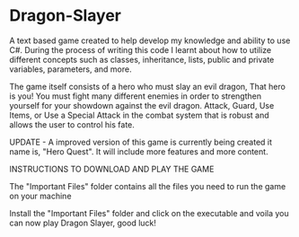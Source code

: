 # Dragon-Slayer
A text based game created to help develop my knowledge and ability to use C#.
During the process of writing this code I learnt about how to utilize different concepts such as
classes, inheritance, lists, public and private variables, parameters, and more.

The game itself consists of a hero who must slay an evil dragon,
That hero is you!
You must fight many different enemies in order to strengthen yourself for your showdown against the evil dragon.
Attack, Guard, Use Items, or Use a Special Attack in the combat system that is robust and allows the user to control his fate.

UPDATE - A improved version of this game is currently being created it name is, "Hero Quest". It will include more features and more content.


INSTRUCTIONS TO DOWNLOAD AND PLAY THE GAME

The "Important Files" folder contains all the files you need to run the game on your machine

Install the "Important Files" folder and click on the executable and voila you can now play Dragon Slayer, good luck!


